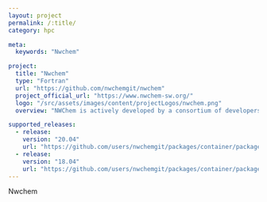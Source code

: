 ```yaml
---
layout: project
permalink: /:title/
category: hpc

meta:
  keywords: "Nwchem"

project:
  title: "Nwchem"
  type: "Fortran"
  url: "https://github.com/nwchemgit/nwchem"
  project_official_url: "https://www.nwchem-sw.org/"
  logo: "/src/assets/images/content/projectLogos/nwchem.png"
  overview: "NWChem is actively developed by a consortium of developers and maintained by the Environmental Molecular Sciences Laboratory (EMSL), a US DOE Office of Science User Facility located at the Pacific Northwest National Laboratory (PNNL) in Washington State"

supported_releases:
  - release:
    version: "20.04"
    url: "https://github.com/users/nwchemgit/packages/container/package/nwchem%2Frun-on-arch-nwchemgit-nwchem-nwchem-ci-archs-aarch64-ubuntu20-04"
  - release:
    version: "18.04"
    url: "https://github.com/users/nwchemgit/packages/container/package/nwchem%2Frun-on-arch-nwchemgit-nwchem-nwchem-ci-archs-aarch64-ubuntu18-04"
---
```


<p>Nwchem</p>
